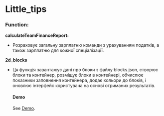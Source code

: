 # Little_tips

### Function:

**calculateTeamFinanceReport:**

- Розраховує загальну зарплатню команди з урахуванням податків, а також зарплатню для кожної спеціалізації.

**2d_blocks**

- Ця функція завантажує дані про блоки з файлу blocks.json, створює блоки та контейнер, розміщує блоки в контейнері, обчислює показники заповнення контейнера, додає кольори до блоків, і оновлює інтерфейс користувача на основі отриманих результатів.
  #### Demo
    See [Demo](https://bohdan99i.github.io/Test_2D_blocks/).
